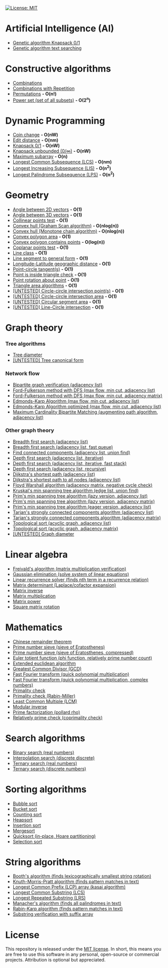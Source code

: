 [![License: MIT](https://img.shields.io/badge/License-MIT-yellow.svg)](https://opensource.org/licenses/MIT)

# Artificial Intelligence (AI) 
* [Genetic algorithm Knapsack 0/1](https://github.com/williamfiset/Algorithms/blob/master/AI/GeneticAlgorithm_knapsack_01.java)
* [Genetic algorithm text searching](https://github.com/williamfiset/Algorithms/blob/master/AI/GeneticAlgorithm_textSearch.java)

# Constructive algorithms
* [Combinations](https://github.com/williamfiset/Algorithms/blob/master/ConstructiveAlgorithms/Combinations.java)
* [Combinations with Repetition](https://github.com/williamfiset/Algorithms/blob/master/ConstructiveAlgorithms/CombinationsWithRepetition.java)
* [Permutations](https://github.com/williamfiset/Algorithms/blob/master/ConstructiveAlgorithms/Permutations.java) **- O(n!)**
* [Power set (set of all subsets)](https://github.com/williamfiset/Algorithms/blob/master/ConstructiveAlgorithms/PowerSet.java) **- O(2<sup>n</sup>)**

# Dynamic Programming
* [Coin change](https://github.com/williamfiset/Algorithms/blob/master/DynamicProgramming/CoinChange.java) **- O(nW)**
* [Edit distance](https://github.com/williamfiset/Algorithms/blob/master/DynamicProgramming/EditDistance.java) **- O(nm)**
* [Knapsack 0/1](https://github.com/williamfiset/Algorithms/blob/master/DynamicProgramming/Knapsack_01.java) **- O(nW)**
* [Knapsack unbounded (0/∞)](https://github.com/williamfiset/Algorithms/blob/master/DynamicProgramming/KnapsackUnbounded.java) **- O(nW)**
* [Maximum subarray](https://github.com/williamfiset/Algorithms/blob/master/DynamicProgramming/MaximumSubarray.java) **- O(n)**
* [Longest Common Subsequence (LCS)](https://github.com/williamfiset/Algorithms/blob/master/DynamicProgramming/LongestCommonSubsequence.java) **- O(nm)**
* [Longest Increasing Subsequence (LIS)](https://github.com/williamfiset/Algorithms/blob/master/DynamicProgramming/LongestIncreasingSubsequence.java) **- O(n<sup>2</sup>)**
* [Longest Palindrome Subsequence (LPS)](https://github.com/williamfiset/Algorithms/blob/master/DynamicProgramming/LongestPalindromeSubsequence.java) **- O(n<sup>2</sup>)**

# Geometry
* [Angle between 2D vectors](https://github.com/williamfiset/Algorithms/blob/master/Geometry/AngleBetweenVectors2D.java) **- O(1)**
* [Angle between 3D vectors](https://github.com/williamfiset/Algorithms/blob/master/Geometry/AngleBetweenVectors3D.java) **- O(1)**
* [Collinear points test](https://github.com/williamfiset/Algorithms/blob/master/Geometry/CollinearPoints.java) **- O(1)**
* [Convex hull (Graham Scan algorithm)](https://github.com/williamfiset/Algorithms/blob/master/Geometry/ConvexHullGrahamScan.java) **- O(nlog(n))**
* [Convex hull (Monotone chain algorithm)](https://github.com/williamfiset/Algorithms/blob/master/Geometry/ConvexHullMonotoneChainAlgorithm.java) **- O(nlog(n))**
* [Convex polygon area](https://github.com/williamfiset/Algorithms/blob/master/Geometry/ConvexPolygonArea.java) **- O(1)**
* [Convex polygon contains points](https://github.com/williamfiset/Algorithms/blob/master/Geometry/ConvexPolygonContainsPoint.java) **- O(log(n))**
* [Coplanar points test](https://github.com/williamfiset/Algorithms/blob/master/Geometry/CoplanarPointsTest.java) **- O(1)**
* [Line class](https://github.com/williamfiset/Algorithms/blob/master/Geometry/Line.java) **- O(1)**
* [Line segment to general form](https://github.com/williamfiset/Algorithms/blob/master/Geometry/LineSegmentToGeneralForm.java) **- O(1)**
* [Longitude-Latitude geographic distance](https://github.com/williamfiset/Algorithms/blob/master/Geometry/LongitudeLatitudeGeographicDistance.java) **- O(1)**
* [Point-circle tangent(s)](https://github.com/williamfiset/Algorithms/blob/master/Geometry/PointCircleTangent.java) **- O(1)**
* [Point is inside triangle check](https://github.com/williamfiset/Algorithms/blob/master/Geometry/PointInsideTriangle.java) **- O(1)**
* [Point rotation about point](https://github.com/williamfiset/Algorithms/blob/master/Geometry/PointRotation.java) **- O(1)**
* [Triangle area algorithms](https://github.com/williamfiset/Algorithms/blob/master/Geometry/TriangleArea.java) **- O(1)**
* [[UNTESTED] Circle-circle intersection point(s)](https://github.com/williamfiset/Algorithms/blob/master/Geometry/%5BUNTESTED%5DCircleCircleIntersection.java) **- O(1)**
* [[UNTESTED] Circle-circle intersection area](https://github.com/williamfiset/Algorithms/blob/master/Geometry/%5BUNTESTED%5DCircleCircleIntersectionArea.java) **- O(1)**
* [[UNTESTED] Circular segment area](https://github.com/williamfiset/Algorithms/blob/master/Geometry/%5BUNTESTED%5DCircularSegmentArea.java) **- O(1)**
* [[UNTESTED] Line-Circle intersection](https://github.com/williamfiset/Algorithms/blob/master/Geometry/%5BUNTESTED%5DLineCircleIntersection.java) **- O(1)**

# Graph theory

### Tree algorithms
* [Tree diameter](https://github.com/williamfiset/Algorithms/blob/master/GraphTheory/TreeAlgorithms/TreeDiameter.java)
* [[UNTESTED] Tree canonical form](https://github.com/williamfiset/Algorithms/blob/master/GraphTheory/TreeAlgorithms/%5BUNTESTED%5DTreeCanonicalForm.java)

### Network flow
* [Bipartite graph verification (adjacency list)](https://github.com/williamfiset/Algorithms/blob/master/GraphTheory/NetworkFlow/BipartiteGraphCheckAdjacencyList.java)
* [Ford-Fulkerson method with DFS (max flow, min cut, adjacency list)](https://github.com/williamfiset/Algorithms/blob/master/GraphTheory/NetworkFlow/FordFulkersonDFSAdjacencyList.java)
* [Ford-Fulkerson method with DFS (max flow, min cut, adjacency matrix)](https://github.com/williamfiset/Algorithms/blob/master/GraphTheory/NetworkFlow/FordFulkersonDFSAdjacencyMatrix.java)
* [Edmonds-Karp Algorithm (max flow, min cut, adjacency list)](https://github.com/williamfiset/Algorithms/blob/master/GraphTheory/NetworkFlow/EdmondsKarpAdjacencyList.java)
* [Edmonds-Karp Algorithm optimized (max flow, min cut, adjacency list)](https://github.com/williamfiset/Algorithms/blob/master/GraphTheory/NetworkFlow/EdmondsKarpAdjacencyListOptimized.java)
* [Maximum Cardinality Bipartite Matching (augmenting path algorithm, adjacency list)](https://github.com/williamfiset/Algorithms/blob/master/GraphTheory/NetworkFlow/MaximumCardinalityBipartiteMatchingAugmentingPathAdjacencyList.java)

### Other graph theory
* [Breadth first search (adjacency list)](https://github.com/williamfiset/Algorithms/blob/master/GraphTheory/BreadthFirstSearchAdjacencyListIterative.java)
* [Breadth first search (adjacency list, fast queue)](https://github.com/williamfiset/Algorithms/blob/master/GraphTheory/BreadthFirstSearchAdjacencyListIterativeFastQueue.java)
* [Find connected components (adjacency list, union find)](https://github.com/williamfiset/Algorithms/blob/master/GraphTheory/ConnectedComponentsAdjacencyList.java)
* [Depth first search (adjacency list, iterative)](https://github.com/williamfiset/Algorithms/blob/master/GraphTheory/DepthFirstSearchAdjacencyListIterative.java)
* [Depth first search (adjacency list, iterative, fast stack)](https://github.com/williamfiset/Algorithms/blob/master/GraphTheory/DepthFirstSearchAdjacencyListIterativeFastStack.java)
* [Depth first search (adjacency list, recursive)](https://github.com/williamfiset/Algorithms/blob/master/GraphTheory/DepthFirstSearchAdjacencyListRecursive.java)
* [Dijkstra's shortest path (adjacency list)](https://github.com/williamfiset/Algorithms/blob/master/GraphTheory/DijkstrasShortestPathAdjacencyList.java)
* [Dijkstra's shortest path to all nodes (adjacency list)](https://github.com/williamfiset/Algorithms/blob/master/GraphTheory/DijkstrasShortestPathAllNodesAdjacencyList.java)
* [Floyd Warshall algorithm (adjacency matrix, negative cycle check)](https://github.com/williamfiset/Algorithms/blob/master/GraphTheory/FloydWarshall.java)
* [Kruskal's min spanning tree algorithm (edge list, union find)](https://github.com/williamfiset/Algorithms/blob/master/GraphTheory/KruskalsEdgeList.java)
* [Prim's min spanning tree algorithm (lazy version, adjacency list)](https://github.com/williamfiset/Algorithms/blob/master/GraphTheory/LazyPrimsAdjacencyList.java)
* [Prim's min spanning tree  algorithm (lazy version, adjacency matrix)](https://github.com/williamfiset/Algorithms/blob/master/GraphTheory/LazyPrimsAdjacencyList.java)
* [Prim's min spanning tree  algorithm (eager version, adjacency list)](https://github.com/williamfiset/Algorithms/blob/master/GraphTheory/EagerPrimsAdjacencyList.java)
* [Tarjan's strongly connected components algorithm (adjacency list) ](https://github.com/williamfiset/Algorithms/blob/master/GraphTheory/TarjanAdjacencyList.java)
* [Tarjan's strongly connected components algorithm (adjacency matrix) ](https://github.com/williamfiset/Algorithms/blob/master/GraphTheory/TarjanAdjacencyMatrix.java)
* [Topological sort (acyclic graph, adjacency list)](https://github.com/williamfiset/Algorithms/blob/master/GraphTheory/TopologicalSortAdjacencyList.java)
* [Topological sort (acyclic graph, adjacency matrix)](https://github.com/williamfiset/Algorithms/blob/master/GraphTheory/TopologicalSortAdjacencyMatrix.java)
* [[UNTESTED] Graph diameter](https://github.com/williamfiset/Algorithms/blob/master/GraphTheory/%5BUNTESTED%5DGraphDiameter.java)

# Linear algebra
* [Freivald's algorithm (matrix multiplication verification)](https://github.com/williamfiset/Algorithms/blob/master/LinearAlgebra/FreivaldsAlgorithm.java)
* [Gaussian elimination (solve system of linear equations)](https://github.com/williamfiset/Algorithms/blob/master/LinearAlgebra/GaussianElimination.java)
* [Linear recurrence solver (finds nth term in a recurrence relation)](https://github.com/williamfiset/Algorithms/blob/master/LinearAlgebra/LinearRecurrenceSolver.java)
* [Matrix determinant (Laplace/cofactor expansion)](https://github.com/williamfiset/Algorithms/blob/master/LinearAlgebra/MatrixDeterminantLaplaceExpansion.java)
* [Matrix inverse](https://github.com/williamfiset/Algorithms/blob/master/LinearAlgebra/MatrixInverse.java)
* [Matrix multiplication](https://github.com/williamfiset/Algorithms/blob/master/LinearAlgebra/MatrixMultiplication.java)
* [Matrix power](https://github.com/williamfiset/Algorithms/blob/master/LinearAlgebra/MatrixPower.java)
* [Square matrix rotation](https://github.com/williamfiset/Algorithms/blob/master/LinearAlgebra/RotateSquareMatrixInplace.java)

# Mathematics
* [Chinese remainder theorem](https://github.com/williamfiset/Algorithms/blob/master/Math/ChineseRemainderTheorem.java)
* [Prime number sieve (sieve of Eratosthenes)](https://github.com/williamfiset/Algorithms/blob/master/Math/SieveOfEratosthenes.java)
* [Prime number sieve (sieve of Eratosthenes, compressed)](https://github.com/williamfiset/Algorithms/blob/master/Math/CompressedPrimeSieve.java)
* [Euler totient function (phi function, relatively prime number count)](https://github.com/williamfiset/Algorithms/blob/master/Math/EulerTotientFunction.java)
* [Extended euclidean algorithm](https://github.com/williamfiset/Algorithms/blob/master/Math/ExtendedEuclideanAlgorithm.java)
* [Greatest Common Divisor (GCD)](https://github.com/williamfiset/Algorithms/blob/master/Math/GCD.java)
* [Fast Fourier transform (quick polynomial multiplication)](https://github.com/williamfiset/Algorithms/blob/master/Math/FastFourierTransform.java)
* [Fast Fourier transform (quick polynomial multiplication, complex numbers)](https://github.com/williamfiset/Algorithms/blob/master/Math/FastFourierTransformComplexNumbers.java)
* [Primality check](https://github.com/williamfiset/Algorithms/blob/master/Math/IsPrime.java)
* [Primality check (Rabin-Miller)](https://github.com/williamfiset/Algorithms/blob/master/Math/RabinMillerPrimalityTest.py)
* [Least Common Multiple (LCM)](https://github.com/williamfiset/Algorithms/blob/master/Math/LCM.java)
* [Modular inverse](https://github.com/williamfiset/Algorithms/blob/master/Math/ModularInverse.java)
* [Prime factorization (pollard rho)](https://github.com/williamfiset/Algorithms/blob/master/Math/PrimeFactorization.java)
* [Relatively prime check (coprimality check)](https://github.com/williamfiset/Algorithms/blob/master/Math/RelativelyPrime.java)

# Search algorithms
* [Binary search (real numbers)](https://github.com/williamfiset/Algorithms/blob/master/SearchAlgorithms/BinarySearch.java)
* [Interpolation search (discrete discrete)](https://github.com/williamfiset/Algorithms/blob/master/SearchAlgorithms/InterpolationSearch.java)
* [Ternary search (real numbers)](https://github.com/williamfiset/Algorithms/blob/master/SearchAlgorithms/TernarySearch.java)
* [Ternary search (discrete numbers)](https://github.com/williamfiset/Algorithms/blob/master/SearchAlgorithms/TernarySearchDiscrete.java)

# Sorting algorithms
* [Bubble sort](https://github.com/williamfiset/Algorithms/blob/master/SortingAlgorithms/BubbleSort.java)
* [Bucket sort](https://github.com/williamfiset/Algorithms/blob/master/SortingAlgorithms/BucketSort.java)
* [Counting sort](https://github.com/williamfiset/Algorithms/blob/master/SortingAlgorithms/CountingSort.java)
* [Heapsort](https://github.com/williamfiset/Algorithms/blob/master/SortingAlgorithms/Heapsort.java)
* [Insertion sort](https://github.com/williamfiset/Algorithms/blob/master/SortingAlgorithms/InsertionSort.java)
* [Mergesort](https://github.com/williamfiset/Algorithms/blob/master/SortingAlgorithms/Mergesort.java)
* [Quicksort (in-place, Hoare partitioning)](https://github.com/williamfiset/Algorithms/blob/master/SortingAlgorithms/Quicksort.java)
* [Selection sort](https://github.com/williamfiset/Algorithms/blob/master/SortingAlgorithms/SelectionSort.java)

# String algorithms
* [Booth's algorithm (finds lexicographically smallest string rotation)](https://github.com/williamfiset/Algorithms/blob/master/StringAlgorithms/BoothsAlgorithm.java)
* [Knuth-Morris-Pratt algorithm (finds pattern matches in text)](https://github.com/williamfiset/Algorithms/blob/master/StringAlgorithms/KMP.java)
* [Longest Common Prefix (LCP) array (kasai algorithm)](https://github.com/williamfiset/Algorithms/blob/master/StringAlgorithms/LongestCommonPrefixArray.java)
* [Longest Common Substring (LCS)](https://github.com/williamfiset/Algorithms/blob/master/StringAlgorithms/LongestCommonSubstring.java)
* [Longest Repeated Substring (LRS)](https://github.com/williamfiset/Algorithms/blob/master/StringAlgorithms/LongestRepeatedSubstring.java)
* [Manacher's algorithm (finds all palindromes in text)](https://github.com/williamfiset/Algorithms/blob/master/StringAlgorithms/ManachersAlgorithm.java)
* [Rabin-Karp algorithm (finds pattern matches in text)](https://github.com/williamfiset/Algorithms/blob/master/StringAlgorithms/RabinKarp.java)
* [Substring verification with suffix array](https://github.com/williamfiset/Algorithms/blob/master/StringAlgorithms/SubstringVerificationSuffixArray.java)

# License

This repository is released under the [MIT license](https://opensource.org/licenses/MIT). In short, this means you are free to use this software in any personal, open-source or commercial projects. Attribution is optional but appreciated.

